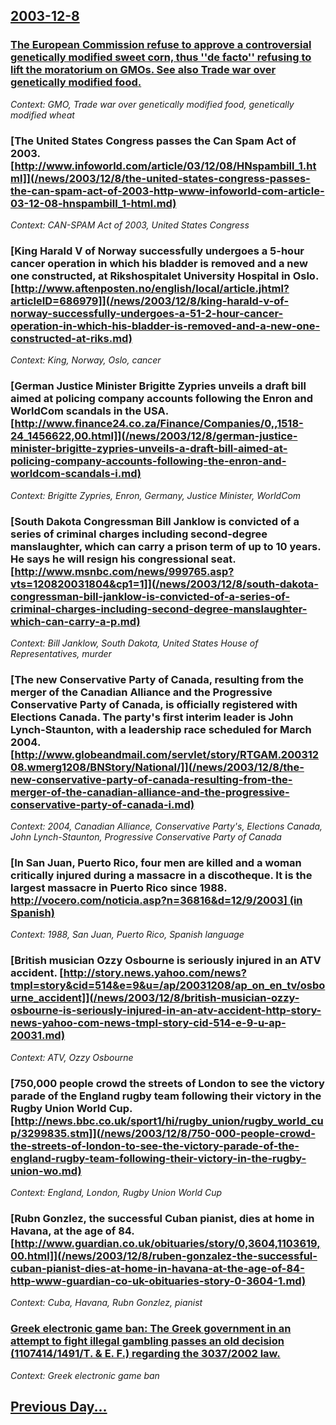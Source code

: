 ## [2003-12-8](/news/2003/12/8/index.md)

### [ The European Commission refuse to approve a controversial genetically modified sweet corn, thus ''de facto'' refusing to lift the moratorium on GMOs. See also Trade war over genetically modified food.](/news/2003/12/8/the-european-commission-refuse-to-approve-a-controversial-genetically-modified-sweet-corn-thus-de-facto-refusing-to-lift-the-moratoriu.md)
_Context: GMO, Trade war over genetically modified food, genetically modified wheat_

### [The United States Congress passes the Can Spam Act of 2003. [http://www.infoworld.com/article/03/12/08/HNspambill_1.html]](/news/2003/12/8/the-united-states-congress-passes-the-can-spam-act-of-2003-http-www-infoworld-com-article-03-12-08-hnspambill_1-html.md)
_Context: CAN-SPAM Act of 2003, United States Congress_

### [King Harald V of Norway successfully undergoes a 5-hour cancer operation in which his bladder is removed and a new one constructed, at Rikshospitalet University Hospital in Oslo. [http://www.aftenposten.no/english/local/article.jhtml?articleID=686979]](/news/2003/12/8/king-harald-v-of-norway-successfully-undergoes-a-51-2-hour-cancer-operation-in-which-his-bladder-is-removed-and-a-new-one-constructed-at-riks.md)
_Context: King, Norway, Oslo, cancer_

### [German Justice Minister Brigitte Zypries unveils a draft bill aimed at policing company accounts following the Enron and WorldCom scandals in the USA. [http://www.finance24.co.za/Finance/Companies/0,,1518-24_1456622,00.html]](/news/2003/12/8/german-justice-minister-brigitte-zypries-unveils-a-draft-bill-aimed-at-policing-company-accounts-following-the-enron-and-worldcom-scandals-i.md)
_Context: Brigitte Zypries, Enron, Germany, Justice Minister, WorldCom_

### [South Dakota Congressman Bill Janklow is convicted of a series of criminal charges including second-degree manslaughter, which can carry a prison term of up to 10 years. He says he will resign his congressional seat. [http://www.msnbc.com/news/999765.asp?vts=120820031804&cp1=1]](/news/2003/12/8/south-dakota-congressman-bill-janklow-is-convicted-of-a-series-of-criminal-charges-including-second-degree-manslaughter-which-can-carry-a-p.md)
_Context: Bill Janklow, South Dakota, United States House of Representatives, murder_

### [The new Conservative Party of Canada, resulting from the merger of the Canadian Alliance and the Progressive Conservative Party of Canada, is officially registered with Elections Canada. The party's first interim leader is John Lynch-Staunton, with a leadership race scheduled for March 2004. [http://www.globeandmail.com/servlet/story/RTGAM.20031208.wmerg1208/BNStory/National/]](/news/2003/12/8/the-new-conservative-party-of-canada-resulting-from-the-merger-of-the-canadian-alliance-and-the-progressive-conservative-party-of-canada-i.md)
_Context: 2004, Canadian Alliance, Conservative Party's, Elections Canada, John Lynch-Staunton, Progressive Conservative Party of Canada_

### [In San Juan, Puerto Rico, four men are killed and a woman critically injured during a massacre in a discotheque. It is the largest massacre in Puerto Rico since 1988. [http://vocero.com/noticia.asp?n=36816&d=12/9/2003] (in Spanish)](/news/2003/12/8/in-san-juan-puerto-rico-four-men-are-killed-and-a-woman-critically-injured-during-a-massacre-in-a-discotheque-it-is-the-largest-massacre.md)
_Context: 1988, San Juan, Puerto Rico, Spanish language_

### [British musician Ozzy Osbourne is seriously injured in an ATV accident. [http://story.news.yahoo.com/news?tmpl=story&cid=514&e=9&u=/ap/20031208/ap_on_en_tv/osbourne_accident]](/news/2003/12/8/british-musician-ozzy-osbourne-is-seriously-injured-in-an-atv-accident-http-story-news-yahoo-com-news-tmpl-story-cid-514-e-9-u-ap-20031.md)
_Context: ATV, Ozzy Osbourne_

### [750,000 people crowd the streets of London to see the victory parade of the England rugby team following their victory in the Rugby Union World Cup. [http://news.bbc.co.uk/sport1/hi/rugby_union/rugby_world_cup/3299835.stm]](/news/2003/12/8/750-000-people-crowd-the-streets-of-london-to-see-the-victory-parade-of-the-england-rugby-team-following-their-victory-in-the-rugby-union-wo.md)
_Context: England, London, Rugby Union World Cup_

### [Rubn Gonzlez, the successful Cuban pianist, dies at home in Havana, at the age of 84. [http://www.guardian.co.uk/obituaries/story/0,3604,1103619,00.html]](/news/2003/12/8/ruben-gonzalez-the-successful-cuban-pianist-dies-at-home-in-havana-at-the-age-of-84-http-www-guardian-co-uk-obituaries-story-0-3604-1.md)
_Context: Cuba, Havana, Rubn Gonzlez, pianist_

### [ Greek electronic game ban: The Greek government in an attempt to fight illegal gambling passes an old decision (1107414/1491/T. & E. F.) regarding the 3037/2002 law.](/news/2003/12/8/greek-electronic-game-ban-the-greek-government-in-an-attempt-to-fight-illegal-gambling-passes-an-old-decision-1107414-1491-t-e-f-re.md)
_Context: Greek electronic game ban_

## [Previous Day...](/news/2003/12/7/index.md)

